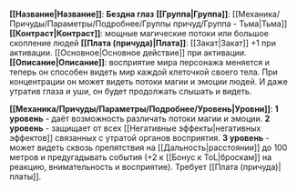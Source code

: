 **[[Название|Название]]**: **Бездна глаз**
**[[Группа|Группа]]**: [[Механика/Причуды/Параметры/Подробнее/Группы причуд/Группа - Тьма|Тьма]] 
**[[Контраст|Контраст]]**: мощные магические потоки или большое скопление людей
**[[Плата (причуда)|Плата]]**: [[Закат|Закат]] +1 при активации. [[Основное|Основное действие]] при активации.
**[[Описание|Описание]]**: восприятие мира персонажа меняется и теперь он способен видеть мир каждой клеточкой своего тела. При концентрации он может видеть потоки магии и эмоции людей. И даже утратив глаза и уши, он будет продолжать слышать и видеть.

**[[Механика/Причуды/Параметры/Подробнее/Уровень|Уровни]]**:
**1 уровень** - даёт возможность различать потоки магии и эмоции.
**2 уровень** - защищает от всех [[Негативные эффекты|негативных эффектов]] связанных с утратой органов восприятия.
**3 уровень** - может видеть сквозь препятствия на [[Дальность|расстоянии]] до 100 метров и предугадывать события (+2 к [[Бонус к ToL|броскам]] на реакцию, внимательность и восприятие). Требует [[Плата (причуда)|платы]]. 